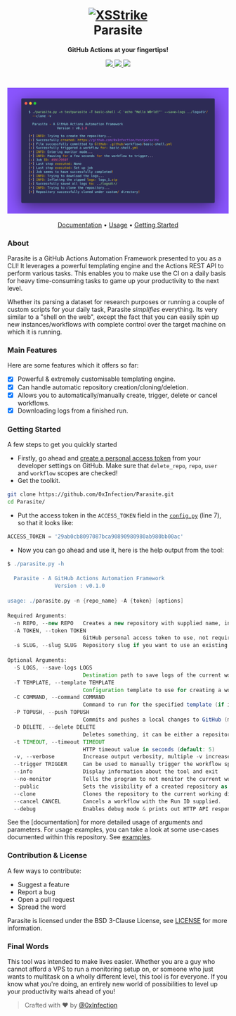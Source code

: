 <h1 align="center">
  <br>
  <a href="https://github.com/0xInfection/Parasite"><img src="https://image.ibb.co/cpuYoA/xsstrike-logo.png" alt="XSStrike"></a>
  <br>
  Parasite
  <br>
</h1>

<strong><p align="center">GitHub Actions at your fingertips!</p></strong>

<p align="center">
  <a href="https://python.org">
    <img src="https://img.shields.io/badge/Python-3.6+-green.svg?logo=python&style=flat-square">
  </a>
  <a href="https://twitter.com/0xInfection">
    <img src="https://img.shields.io/badge/Twitter-@0xInfection-blue.svg?logo=twitter&style=flat-square">
  </a>
  <a href="https://github.com/0xInfection/Parasite/blob/master/LICENSE">
    <img src="https://img.shields.io/badge/License-BSD%203%20Clause-orange.svg?logo=freebsd&style=flat-square">
  </a>
</p>
<br>
<p align="center">
  <img src="docs/images/parasite-intro.png" alt="intro" />
</p>

<p align="center">
  <a href="https://github.com/0xInfection/Parasite/wiki">Documentation</a> •
  <a href="https://github.com/0xInfection/Parasite/wiki/Usage">Usage</a> •
  <a href="#getting-started">Getting Started</a>
</p>

### About

Parasite is a GitHub Actions Automation Framework presented to you as a CLI! It leverages a powerful templating engine and the Actions REST API to perform various tasks. This enables you to make use the CI on a daily basis for heavy time-consuming tasks to game up your productivity to the next level.

Whether its parsing a dataset for research purposes or running a couple of custom scripts for your daily task, Parasite _simplifies_ everything. Its very similar to a "shell on the web", except the fact that you can easily spin up new instances/workflows with complete control over the target machine on which it is running.

### Main Features
Here are some features which it offers so far:
- [x] Powerful & extremely customisable templating engine.
- [x] Can handle automatic repository creation/cloning/deletion.
- [x] Allows you to automatically/manually create, trigger, delete or cancel workflows.
- [x] Downloading logs from a finished run.

### Getting Started
A few steps to get you quickly started
- Firstly, go ahead and [create a personal access token](https://docs.github.com/en/github/authenticating-to-github/creating-a-personal-access-token) from your developer settings on GitHub. Make sure that `delete_repo`, `repo`, `user` and `workflow` scopes are checked!
- Get the toolkit.
```bash
git clone https://github.com/0xInfection/Parasite.git
cd Parasite/
```
- Put the access token in the `ACCESS_TOKEN` field in the [`config.py`](config.py) (line 7), so that it looks like:
```python
ACCESS_TOKEN = '29ab0cb8097087bca90890980980ab980bb00ac'
```
- Now you can go ahead and use it, here is the help output from the tool:
```groovy
$ ./parasite.py -h

  Parasite - A GitHub Actions Automation Framework
               Version : v0.1.0

usage: ./parasite.py -n {repo_name} -A {token} [options]

Required Arguments:
  -n REPO, --new REPO   Creates a new repository with supplied name, invalid if -s is specified.
  -A TOKEN, --token TOKEN
                        GitHub personal access token to use, not required if already configured in `config.py`
  -s SLUG, --slug SLUG  Repository slug if you want to use an existing repository, invalid when -n is specified

Optional Arguments:
  -S LOGS, --save-logs LOGS
                        Destination path to save logs of the current workflow run.
  -T TEMPLATE, --template TEMPLATE
                        Configuration template to use for creating a workflow.
  -C COMMAND, --command COMMAND
                        Command to run for the specified template (if it accepts one).
  -P TOPUSH, --push TOPUSH
                        Commits and pushes a local changes to GitHub (must be present under custom/ folder).
  -D DELETE, --delete DELETE
                        Deletes something, it can be either a repository slug or a workflow template.
  -t TIMEOUT, --timeout TIMEOUT
                        HTTP timeout value in seconds (default: 5)
  -v, --verbose         Increase output verbosity, multiple -v increase verbosity
  --trigger TRIGGER     Can be used to manually trigger the workflow specified.
  --info                Display information about the tool and exit
  --no-monitor          Tells the program to not monitor the current workflow run.
  --public              Sets the visibility of a created repository as public. Valid only when -n is specified.
  --clone               Clones the repository to the current working directory.
  --cancel CANCEL       Cancels a workflow with the Run ID supplied.
  --debug               Enables debug mode & prints out HTTP API responses and headers.
```

See the [documentation] for more detailed usage of arguments and parameters. For usage examples, you can take a look at some use-cases documented within this repository. See [examples](docs/examples/).

### Contribution & License
A few ways to contribute:
- Suggest a feature
- Report a bug
- Open a pull request
- Spread the word

Parasite is licensed under the BSD 3-Clause License, see [LICENSE](LICENSE) for more information.

### Final Words
This tool was intended to make lives easier. Whether you are a guy who cannot afford a VPS to run a monitoring setup on, or someone who just wants to multitask on a wholly different level, this tool is for everyone. If you know what you're doing, an entirely new world of possibilities to level up your productivity waits ahead of you!

> Crafted with ❤️ by [@0xInfection](https://twitter.com/0xInfection)